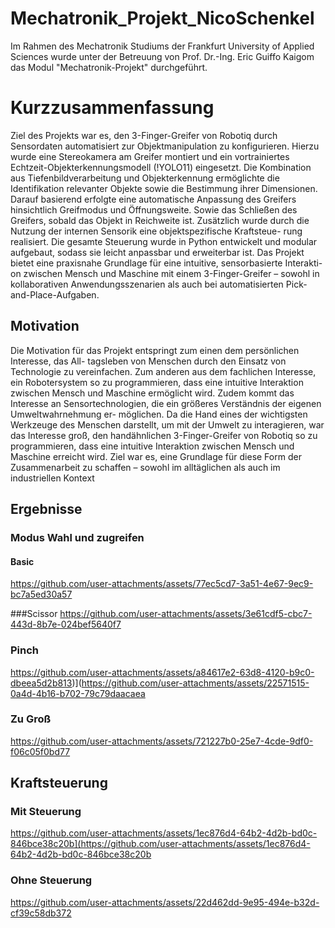 # Mechatronik_Projekt_NicoSchenkel

Im Rahmen des Mechatronik Studiums der Frankfurt University of Applied Sciences wurde unter der Betreuung von Prof. Dr.-Ing. Eric Guiffo Kaigom das Modul "Mechatronik-Projekt" durchgeführt.

# Kurzzusammenfassung
Ziel des Projekts war es, den 3-Finger-Greifer von Robotiq durch Sensordaten automatisiert zur
Objektmanipulation zu konfigurieren. Hierzu wurde eine Stereokamera am Greifer montiert und
ein vortrainiertes Echtzeit-Objekterkennungsmodell (!YOLO11) eingesetzt. Die Kombination
aus Tiefenbildverarbeitung und Objekterkennung ermöglichte die Identifikation relevanter
Objekte sowie die Bestimmung ihrer Dimensionen. Darauf basierend erfolgte eine automatische
Anpassung des Greifers hinsichtlich Greifmodus und Öffnungsweite. Sowie das Schließen des
Greifers, sobald das Objekt in Reichweite ist.
Zusätzlich wurde durch die Nutzung der internen Sensorik eine objektspezifische Kraftsteue-
rung realisiert. Die gesamte Steuerung wurde in Python entwickelt und modular aufgebaut,
sodass sie leicht anpassbar und erweiterbar ist.
Das Projekt bietet eine praxisnahe Grundlage für eine intuitive, sensorbasierte Interakti-
on zwischen Mensch und Maschine mit einem 3-Finger-Greifer – sowohl in kollaborativen
Anwendungsszenarien als auch bei automatisierten Pick-and-Place-Aufgaben.

## Motivation
Die Motivation für das Projekt entspringt zum einen dem persönlichen Interesse, das All-
tagsleben von Menschen durch den Einsatz von Technologie zu vereinfachen. Zum anderen
aus dem fachlichen Interesse, ein Robotersystem so zu programmieren, dass eine intuitive
Interaktion zwischen Mensch und Maschine ermöglicht wird. Zudem kommt das Interesse
an Sensortechnologien, die ein größeres Verständnis der eigenen Umweltwahrnehmung er-
möglichen. Da die Hand eines der wichtigsten Werkzeuge des Menschen darstellt, um mit
der Umwelt zu interagieren, war das Interesse groß, den handähnlichen 3-Finger-Greifer von
Robotiq so zu programmieren, dass eine intuitive Interaktion zwischen Mensch und Maschine
erreicht wird. Ziel war es, eine Grundlage für diese Form der Zusammenarbeit zu schaffen –
sowohl im alltäglichen als auch im industriellen Kontext


## Ergebnisse
### Modus Wahl und zugreifen
 #### Basic
https://github.com/user-attachments/assets/77ec5cd7-3a51-4e67-9ec9-bc7a5ed30a57

 ###Scissor
https://github.com/user-attachments/assets/3e61cdf5-cbc7-443d-8b7e-024bef5640f7

 ### Pinch
https://github.com/user-attachments/assets/a84617e2-63d8-4120-b9c0-dbeea5d2b813)](https://github.com/user-attachments/assets/22571515-0a4d-4b16-b702-79c79daacaea

### Zu Groß
https://github.com/user-attachments/assets/721227b0-25e7-4cde-9df0-f06c05f0bd77

## Kraftsteuerung
### Mit Steuerung
https://github.com/user-attachments/assets/1ec876d4-64b2-4d2b-bd0c-846bce38c20b](https://github.com/user-attachments/assets/1ec876d4-64b2-4d2b-bd0c-846bce38c20b

### Ohne Steuerung
https://github.com/user-attachments/assets/22d462dd-9e95-494e-b32d-cf39c58db372










